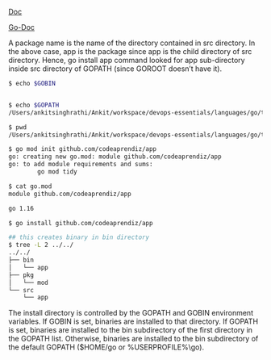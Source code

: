[Doc](https://medium.com/rungo/everything-you-need-to-know-about-packages-in-go-b8bac62b74cc)

[Go-Doc](https://golang.org/doc/code)

A package name is the name of the directory contained in src directory. In the above case, app is the package since app is the child directory of src directory. Hence, go install app command looked for app sub-directory inside src directory of GOPATH (since GOROOT doesn’t have it).

```bash
$ echo $GOBIN                                                       


$ echo $GOPATH
/Users/ankitsinghrathi/Ankit/workspace/devops-essentials/languages/go/task-057-creating-packages/goworkspace

$ pwd        
/Users/ankitsinghrathi/Ankit/workspace/devops-essentials/languages/go/task-057-creating-packages/goworkspace/src/app

$ go mod init github.com/codeaprendiz/app
go: creating new go.mod: module github.com/codeaprendiz/app
go: to add module requirements and sums:
        go mod tidy

$ cat go.mod                          
module github.com/codeaprendiz/app

go 1.16

$ go install github.com/codeaprendiz/app

## this creates binary in bin directory
$ tree -L 2 ../../    
../../
├── bin
│   └── app
├── pkg
│   └── mod
└── src
    └── app
```


The install directory is controlled by the GOPATH and GOBIN environment variables. If GOBIN is set, binaries are installed to that directory. If GOPATH is set, binaries are installed to the bin subdirectory of the first directory in the GOPATH list. Otherwise, binaries are installed to the bin subdirectory of the default GOPATH ($HOME/go or %USERPROFILE%\go).

